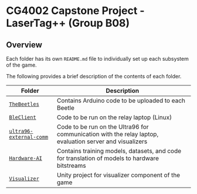 # CG4002 Capstone Project - __LaserTag++__ (Group B08)

## Overview
Each folder has its own `README.md` file to individually set up each subsystem of the game.

The following provides a brief description of the contents of each folder.

| Folder | Description |
|--------|-------------|
| [`TheBeetles`](./docs/TheBeetles-README.md) | Contains Arduino code to be uploaded to each Beetle |
| [`BleClient`](./docs/BleClient-README.md) | Code to be run on the relay laptop (Linux) |
| [`ultra96-external-comm`](./docs/ultra96-external-comm-README.md) | Code to be run on the Ultra96 for communication with the relay laptop, evaluation server and visualizers |
| [`Hardware-AI`](./docs/HardwareAI-README.md) | Contains training models, datasets, and code for translation of models to hardware bitstreams |
| [`Visualizer`](./docs/Visualizer-README.md) | Unity project for visualizer component of the game |